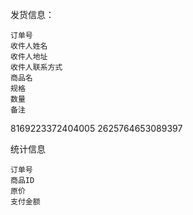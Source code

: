 发货信息：

    订单号
    收件人姓名
    收件人地址
    收件人联系方式
    商品名
    规格
    数量
    备注
8169223372404005
2625764653089397

统计信息
    
    订单号
    商品ID
    原价
    支付金额

